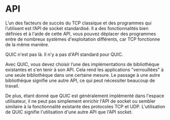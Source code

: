 # API

L’un des facteurs de succès du TCP classique et des programmes qui l’utilisent est
l’API de socket standardisé. Il a des fonctionnalités bien définies et à l'aide de
cette API, vous pouvez déplacer des programmes entre de nombreux systèmes
d'exploitation différents, car TCP fonctionne de la même manière.

QUIC n'est pas là. Il n'y a pas d'API standard pour QUIC.

Avec QUIC, vous devez choisir l’une des implémentations de bibliothèque existantes
et s'en tenir à son API. Cela rend les applications "verrouillées" à une
seule bibliothèque dans une certaine mesure. Le passage à une autre bibliothèque
signifie une autre API, ce qui peut nécessiter beaucoup de travail.

De plus, étant donné que QUIC est généralement implémenté dans l'espace utilisateur,
il ne peut pas simplement enrichir l'API de socket ou sembler similaire à la
fonctionnalité existante des protocoles TCP et UDP. L'utilisation de QUIC signifie
l'utilisation d'une autre API que l'API socket.
